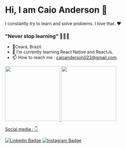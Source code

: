 # Hi, I am Caio Anderson 👋

I constantly try to learn and solve problems. I love that. ❤️

### **"Never stop learning"** 👨🏽‍💻

- 📍Ceará, Brazil.
- 🌱 I’m currently learning React Native and ReactJs.
- 📫 How to reach me : caioanderson022@gmail.com.
 

 <div>
  <a href="https://github.com/CaioAnderson">
  <img height="180em" src="https://github-readme-stats.vercel.app/api?username=CaioAnderson&show_icons=true&theme=dark&include_all_commits=true&count_private=true"/>
  <img height="180em" src="https://github-readme-stats.vercel.app/api/top-langs/?username=CaioAnderson&layout=compact&langs_count=7&theme=dark"/>
</div>


 Social media : 👇

[![Linkedin Badge](https://img.shields.io/badge/-LinkedIn-blue?style=flat-square&logo=Linkedin&logoColor=white&link=https://www.linkedin.com/in/caio-anderson-lima-ferreira-301b36138/)](https://www.linkedin.com/in/caio-anderson-lima-ferreira-301b36138/) [![Instagram Badge](https://img.shields.io/badge/-Instagram-red?style=flat-square&logo=Instagram&logoColor=white&link=https://www.instagram.com/_caio_anderson/)](https://www.instagram.com/_caio_anderson/) 
